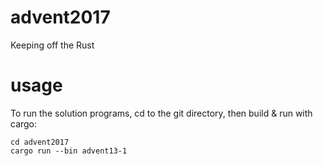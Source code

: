 # advent2017
Keeping off the Rust

# usage
To run the solution programs, cd to the git directory, then build & run with cargo:

```
cd advent2017
cargo run --bin advent13-1
```
